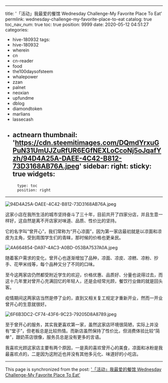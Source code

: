 
---
title: '「活动」我最爱的餐馆 Wednesday Challenge-My Favorite Place To Eat'
permlink: wednesday-challenge-my-favorite-place-to-eat
catalog: true
toc_nav_num: true
toc: true
position: 9999
date: 2020-05-12 04:51:27
categories:
- hive-180932
tags:
- hive-180932
- wherein
- cn
- cn-reader
- food
- the100daysofsteem
- whalepower
- zzan
- palnet
- neoxian
- upfundme
- dblog
- diamondtoken
- marlians
- lassecash
- actnearn
thumbnail: 'https://cdn.steemitimages.com/DQmdYrxuGPuN31UmUJZuRfUR6EGfNEXLoCcoNj5oJqafYzh/94D4A25A-DAEE-4C42-B812-73D3168AB76A.jpeg'
sidebar:
    right:
        sticky: true
widgets:
    -
        type: toc
        position: right
---


![94D4A25A-DAEE-4C42-B812-73D3168AB76A.jpeg](https://cdn.steemitimages.com/DQmdYrxuGPuN31UmUJZuRfUR6EGfNEXLoCcoNj5oJqafYzh/94D4A25A-DAEE-4C42-B812-73D3168AB76A.jpeg)

这家小店在我所生活的城市坚持奋斗了三十年，目前共开了四家分店，并且生意一样好，这自然是离不开店家对味道、品质、性价比的坚持。

它的名字叫“曾开心”，我们常称为“开心凉面”，因为第一家店最初就是以凉面和凉皮为主角，受到周围学生们的青睐，那时候的价格也更亲民。

![4A664854-DA97-4AC3-A0BD-053BA7537A0A.jpeg](https://cdn.steemitimages.com/DQmS7xUFfY35f8PRjuoVmpZnK4mLXHz4Hc3v7VHF7ZZPWJK/4A664854-DA97-4AC3-A0BD-053BA7537A0A.jpeg)

随着客户需求的变化，曾开心也逐渐增加了品种，凉面、凉皮、凉糕、凉粉、抄手、花甲米线等，每个品种又分了不同的口味。

至今这两家店仍然都受附近学生的欢迎，价格优惠、品质好、分量也说得过去，而这十几年里对曾开心充满回忆的年轻人，还是会经常光顾，餐饮行业做的就是回头客。

疫情期间这两家店当然是停了业的，直到又相关复工规定才重新开业，然而一开业曾开心的生意就很好。

![6F6B3DC2-CF74-43F6-9C23-79205D8A8789.jpeg](https://cdn.steemitimages.com/DQmaozUQBTCUbEyLvVJAg8LwvjHcpEpmpSiuZSx6f44NW1n/6F6B3DC2-CF74-43F6-9C23-79205D8A8789.jpeg)

至于曾开心的服务，其实我更喜欢第一家，虽然这家店环境很简陋，实际上并没有“堂子”，但老板总是比较热情。而新店虽然保持了性价比，但消费体验比较“简单”，跟奶茶店很像，服务员总是没有更多的言语。

我喜欢光顾这家店主要有两个原因，一是真的喜欢曾开心的美食，凉面和冰粉是我最喜欢点的，二是因为这附近也并没有其他多元化、味道好的小吃店。

- - -

This page is synchronized from the post: ['「活动」我最爱的餐馆 Wednesday Challenge-My Favorite Place To Eat'](https://steemit.com/@mrspointm/wednesday-challenge-my-favorite-place-to-eat)

